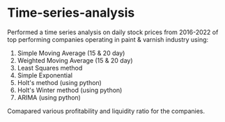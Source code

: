 # Time-series-analysis
Performed a time series analysis on daily stock prices from 2016-2022 of top performing companies operating in paint &amp; varnish industry using:

1. Simple Moving Average (15 & 20 day)
2. Weighted Moving Average (15 & 20 day)
3. Least Squares method
4. Simple Exponential
5. Holt's method (using python)
6. Holt's Winter method (using python)
7. ARIMA (using python)

Comapared various profitability and liquidity ratio for the companies.
